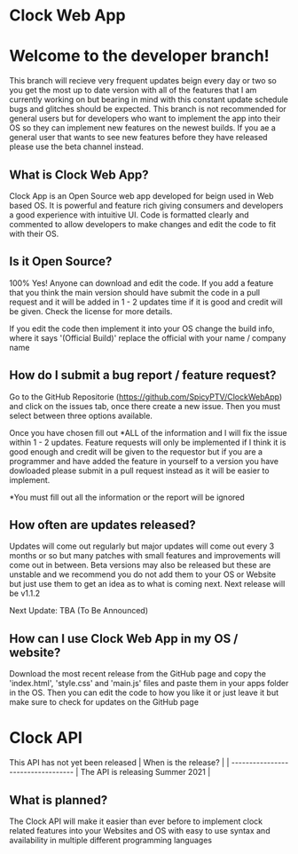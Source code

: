 # Clock Web App

# Welcome to the developer branch!

This branch will recieve very frequent updates beign every day or two so you get the most up to date version with all of the features that I am  currently working on but bearing in mind with this constant update schedule bugs and glitches should be expected. This branch is not recommended for general users but for developers who want to implement the app into their OS so they can implement new features on the newest builds. If you ae a general user that wants to see new features before they have released please use the beta channel instead.

## What is Clock Web App?

Clock App is an Open Source web app developed for beign used in Web based OS. It is powerful and feature rich giving consumers and developers a good experience with intuitive UI. Code is formatted clearly and commented to allow developers to make changes and edit the code to fit with their OS.

## Is it Open Source?

100% Yes! Anyone can download and edit the code. If you add a feature that you think the main version should have submit the code in a pull request and it will be added in 1 - 2 updates time if it is good and credit will be given. Check the license for more details.

If you edit the code then implement it into your OS change the build info, where it says '(Official Build)' replace the official with your name / company name

## How do I submit a bug report / feature request?

Go to the GitHub Repositorie (https://github.com/SpicyPTV/ClockWebApp) and click on the issues tab, once there create a new issue. Then you must select between three options available.

Once you have chosen fill out *ALL of the information and I will fix the issue within 1 - 2 updates. Feature requests will only be implemented if I think it is good enough and credit will be given to the requestor but if you are a programmer and have added the feature in yourself to a version you have dowloaded please submit in a pull request instead as it will be easier to implement.

*You must fill out all the information or the report will be ignored

## How often are updates released?

Updates will come out regularly but major updates will come out every 3 months or so but many patches with small features and improvements will come out in between. Beta versions may also be released but these are unstable and we recommend you do not add them to your OS or Website but just use them to get an idea as to what is coming next. Next release will be v1.1.2

Next Update: TBA (To Be Announced)

## How can I use Clock Web App in my OS / website?

Download the most recent release from the GitHub page and copy the 'index.html', 'style.css' and 'main.js' files and paste them in your apps folder in the OS. Then you can edit the code to how you like it or just leave it but make sure to check for updates on the GitHub page

# Clock API

This API has not yet been released
| When is the release?             |
| ----------------------------------
| The API is releasing Summer 2021 |

## What is planned?

The Clock API will make it easier than ever before to implement clock related features into your Websites and OS with easy to use syntax and availability in multiple different programming languages
